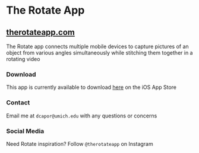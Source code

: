 # The Rotate App
## [therotateapp.com](therotateapp.com)

The Rotate app connects multiple mobile devices to capture pictures of an object from various angles simultaneously while stitching them together in a rotating video

### Download

This app is currently available to download [here](https://apps.apple.com/us/app/rotate-3d-freeze-frame-pics/id1253508296) on the iOS App Store

### Contact

Email me at ```dcapor@umich.edu``` with any questions or concerns

### Social Media

Need Rotate inspiration? Follow ```@therotateapp``` on Instagram
